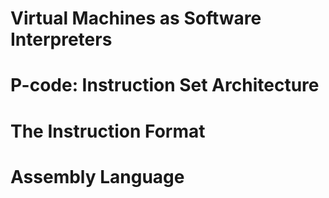 

# Virtual Machines as Software Interpreters

# P-code: Instruction Set Architecture

# The Instruction Format

# Assembly Language